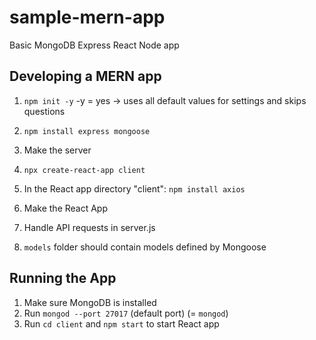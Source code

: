 # sample-mern-app
Basic MongoDB Express React Node app

## Developing a MERN app

1. `npm init -y`
-y = yes -> uses all default values for settings and skips questions

2. `npm install express mongoose`
3. Make the server
4. `npx create-react-app client`
5. In the React app directory "client": `npm install axios`
6. Make the React App
7. Handle API requests in server.js
8. `models` folder should contain models defined by Mongoose

## Running the App

1. Make sure MongoDB is installed
2. Run `mongod --port 27017` (default port) (= `mongod`)
3. Run `cd client` and `npm start` to start React app
